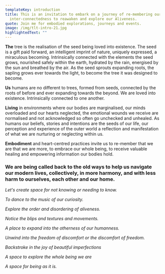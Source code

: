 ```yaml
---
templateKey: introduction
title: This is an invitation to embark on a journey of re-membering our
  inter-connectedness to reawaken and explore our Aliveness.
quote: Join me for embodied explorations, journeys and events.
image: /img/tlt-intro-21.jpg
highlightedText: ""
---
```

**The** tree is the realisation of the seed being loved into existence. The seed is a gift paid forward, an intelligent imprint of nature, uniquely expressed, a miraculous becoming. Intrinsically connected with the elements the seed grows, nourished safely within the earth, hydrated by the rain, energised by the sun and breathed by the air. As the seed sprouts expanding roots, the sapling grows ever towards the light, to become the tree it was designed to become. 

**Us** humans are no different to trees, formed from seeds, connected by the roots of before and ever expanding towards the beyond. We are loved into existence. Intrinsically connected to one another. 

**Living** in environments where our bodies are marginalised, our minds overloaded and our hearts neglected, the emotional wounds we receive are normalised and not acknowledged so often go unchecked and unhealed. As humans our beliefs, stories and intentions are the seeds of our life, our perception and experience of the outer world a reflection and manifestation of what we are nurturing or neglecting within us. 

**Embodiment** and heart-centred practices invite us to re-member that we are that we are more, to embrace our whole being, to receive valuable healing and empowering information our bodies hold.

### We are being called back to the old ways to help us navigate our modern lives, collectively, in more harmony, and with less harm to ourselves, each other and our home.

*Let's create space for not knowing or needing to know.* 

*To dance to the music of our curiosity.* 

*Explore the order and disordering of aliveness.* 

*Notice the blips and textures and movements.* 

*A place to expand into the otherness of our humanness.* 

*Unwind into the freedom of discomfort or the discomfort of freedom.* 

*Backstroke in the joy of beautiful imperfections* 

*A space to explore the whole being we are* 

*A space for being as it is.*
